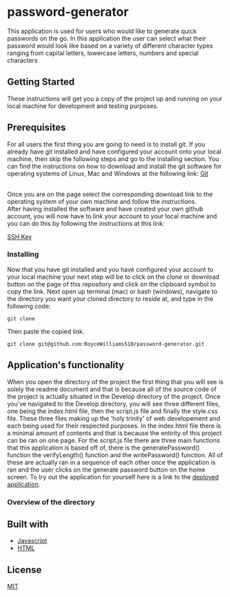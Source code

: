 # password-generator
This application is used for users who would like to generate quick passwords on the go. In this application the user can select what their password would look like based on a variety of different character types ranging from capital letters, lowercase letters, numbers and special characters

## Getting Started
These instructions will get you a copy of the project up and running on your local machine for development and testing purposes.

## Prerequisites
For all users the first thing you are going to need is to install git. If you already have git installed and have configured your account onto your local machine, then skip the following steps and go to the installing section. You can find the instructions on how to download and install the git software for operating systems of Linux, Mac and Windows at the following link: [Git](https://git-scm.com/book/en/v2/Getting-Started-Installing-Git)

<br>
Once you are on the page select the corresponding download link to the operating system of your own machine and follow the instructions.
<br>
After having installed the software and have created your own github account, you will now have to link your account to your local machine and you can do this by following the instructions at this link:  

<a href ="https://help.github.com/en/github/authenticating-to-github/generating-a-new-ssh-key-and-adding-it-to-the-ssh-agent" >SSH Key</a>


### Installing

Now that you have git installed and you have configured your account to your local machine your next step will be to click on the clone or download button on the page of this repository and click on the clipboard symbol to copy the link. Next open up terminal (mac) or bash (windows), navigate to the directory you want your cloned directory to reside at, and type in the following code:

```
git clone
```

Then paste the copied link.

```
git clone git@github.com:RoyceWilliams510/password-generator.git
```

## Application's functionality

When you open the directory of the project the first thing that you will see is solely the readme document and that is because all of the source code of the project is actually situated in the Develop directory of the project. Once you've navigated to the Develop directory, you will see three different files, one being the index.html file, then the script.js file and finally the style.css file. These three files making up the 'holy trinity' of web developement and each being used for their respected purposes. In the index.html file there is a minimal amount of contents and that is because the entirity of this project can be ran on one page. For the script.js file there are three main functions that this application is based off of, there is the generatePassword() function the verifyLength() function and the writePassword() function. All of these are actually ran in a sequence of each other once the application is ran and the user clicks on the generate password button on the home screen. To try out the application for yourself here is a link to the [deployed application](https://roycewilliams510.github.io/password-generator/Develop/index.html).

### Overview of the directory

## Built with 
* [Javascript](https://www.javascript.com/)
* [HTML](https://www.w3schools.com/html/)

## License
[MIT](https://choosealicense.com/licenses/mit/)
